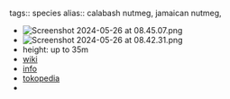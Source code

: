 tags:: species
alias:: calabash nutmeg, jamaican nutmeg,

- ![Screenshot 2024-05-26 at 08.45.07.png](https://peach-geographical-bat-397.mypinata.cloud/ipfs/QmbV9DSV1WKzg65VpvbA23v3ev58QT91chy8gvrgKUm2Xj)
- ![Screenshot 2024-05-26 at 08.42.31.png](https://peach-geographical-bat-397.mypinata.cloud/ipfs/QmU87ZRXnXMUdR9JTu3JT8mXZgr3evp5V8WSGnmhHr2oxU)
- height: up to 35m
- [wiki](https://en.wikipedia.org/wiki/Monodora_myristica)
- [info](http://www.plantsofasia.com/index/monodora/0-736)
- [tokopedia](https://www.tokopedia.com/ragamnoorsery/bibit-tanaman-monodora-myristica-1-5-meter-wangi?extParam=ivf%3Dfalse%26src%3Dsearch)
-